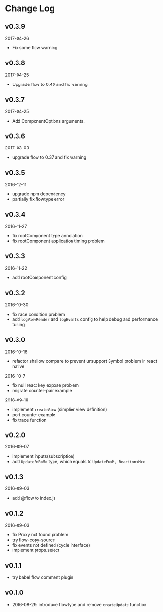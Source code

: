 # Change Log

## v0.3.9

2017-04-26

- Fix some flow warning

## v0.3.8

2017-04-25

- Upgrade flow to 0.40 and fix warning

## v0.3.7

2017-04-25

- Add ComponentOptions arguments.

## v0.3.6

2017-03-03

- upgrade flow to 0.37 and fix warning

## v0.3.5

2016-12-11

- upgrade npm dependency
- partially fix flowtype error

## v0.3.4

2016-11-27

- fix rootComponent type annotation
- fix rootComponent application timing problem

## v0.3.3

2016-11-22

- add rootComponent config

## v0.3.2

2016-10-30

- fix race condition problem
- add `logViewRender` and `logEvents` config to help debug and performance tuning

## v0.3.0

2016-10-16

- refactor shallow compare to prevent unsupport Symbol problem in react native

2016-10-7

- fix null react key expose problem
- migrate counter-pair example


2016-09-18

- implement `createView` (simplier view definition)
- port counter example
- fix trace function

## v0.2.0

2016-09-07

- implement inputs(subscription)
- add `UpdateFnR<M>` type, which equals to `UpdateFn<M, Reaction<M>>`

## v0.1.3

2016-09-03

- add @flow to index.js

## v0.1.2

2016-09-03

- fix Proxy not found problem
- try flow-copy-source
- fix events not defined (cycle interface)
- implement props.select

## v0.1.1

- try babel flow comment plugin

## v0.1.0

- 2016-08-29: introduce flowtype and remove `createUpdate` function

